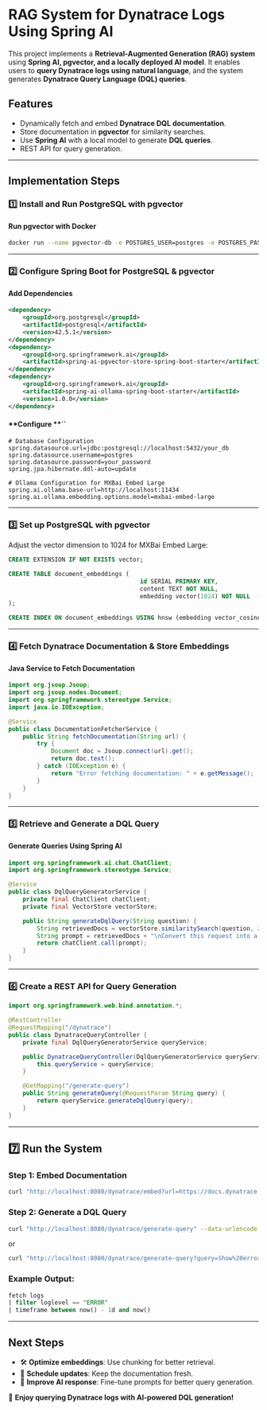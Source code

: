 # RAG System for Dynatrace Logs Using Spring AI

This project implements a **Retrieval-Augmented Generation (RAG) system** using **Spring AI, pgvector, and a locally deployed AI model**. It enables users to **query Dynatrace logs using natural language**, and the system generates **Dynatrace Query Language (DQL) queries**.

## Features

- Dynamically fetch and embed **Dynatrace DQL documentation**.
- Store documentation in **pgvector** for similarity searches.
- Use **Spring AI** with a local model to generate **DQL queries**.
- REST API for query generation.

---

## **Implementation Steps**

### **1️⃣ Install and Run PostgreSQL with pgvector**

#### **Run pgvector with Docker**

```sh
docker run --name pgvector-db -e POSTGRES_USER=postgres -e POSTGRES_PASSWORD=secret -p 5432:5432 ankane/pgvector
```
---

### **2️⃣ Configure Spring Boot for PostgreSQL & pgvector**

#### **Add Dependencies**

```xml
<dependency>
    <groupId>org.postgresql</groupId>
    <artifactId>postgresql</artifactId>
    <version>42.5.1</version>
</dependency>
<dependency>
    <groupId>org.springframework.ai</groupId>
    <artifactId>spring-ai-pgvector-store-spring-boot-starter</artifactId>
</dependency>
<dependency>
    <groupId>org.springframework.ai</groupId>
    <artifactId>spring-ai-ollama-spring-boot-starter</artifactId>
    <version>1.0.0</version>
</dependency>
```

#### **Configure **``

```properties
# Database Configuration
spring.datasource.url=jdbc:postgresql://localhost:5432/your_db
spring.datasource.username=postgres
spring.datasource.password=your_password
spring.jpa.hibernate.ddl-auto=update

# Ollama Configuration for MXBai Embed Large
spring.ai.ollama.base-url=http://localhost:11434
spring.ai.ollama.embedding.options.model=mxbai-embed-large
```

---

### **3️⃣ Set up PostgreSQL with pgvector**

Adjust the vector dimension to 1024 for MXBai Embed Large:
```sql
CREATE EXTENSION IF NOT EXISTS vector;

CREATE TABLE document_embeddings (
                                     id SERIAL PRIMARY KEY,
                                     content TEXT NOT NULL,
                                     embedding vector(1024) NOT NULL  -- MXBai Embed Large uses 1024 dimensions
);

CREATE INDEX ON document_embeddings USING hnsw (embedding vector_cosine_ops);
```

---

### **4️⃣ Fetch Dynatrace Documentation & Store Embeddings**

#### **Java Service to Fetch Documentation**

```java
import org.jsoup.Jsoup;
import org.jsoup.nodes.Document;
import org.springframework.stereotype.Service;
import java.io.IOException;

@Service
public class DocumentationFetcherService {
    public String fetchDocumentation(String url) {
        try {
            Document doc = Jsoup.connect(url).get();
            return doc.text();
        } catch (IOException e) {
            return "Error fetching documentation: " + e.getMessage();
        }
    }
}

```

---

### **5️⃣ Retrieve and Generate a DQL Query**

#### **Generate Queries Using Spring AI**

```java
import org.springframework.ai.chat.ChatClient;
import org.springframework.stereotype.Service;

@Service
public class DqlQueryGeneratorService {
    private final ChatClient chatClient;
    private final VectorStore vectorStore;

    public String generateDqlQuery(String question) {
        String retrievedDocs = vectorStore.similaritySearch(question, 2).toString();
        String prompt = retrievedDocs + "\nConvert this request into a Dynatrace DQL query:\n" + question;
        return chatClient.call(prompt);
    }
}
```

---

### **6️⃣ Create a REST API for Query Generation**

```java
import org.springframework.web.bind.annotation.*;

@RestController
@RequestMapping("/dynatrace")
public class DynatraceQueryController {
    private final DqlQueryGeneratorService queryService;

    public DynatraceQueryController(DqlQueryGeneratorService queryService) {
        this.queryService = queryService;
    }

    @GetMapping("/generate-query")
    public String generateQuery(@RequestParam String query) {
        return queryService.generateDqlQuery(query);
    }
}
```

---

## **7️⃣ Run the System**

### **Step 1: Embed Documentation**

```sh
curl "http://localhost:8080/dynatrace/embed?url=https://docs.dynatrace.com/data-explorer-dql"
```

### **Step 2: Generate a DQL Query**

```sh
curl "http://localhost:8080/dynatrace/generate-query" --data-urlencode "query=Show error logs from last 24 hours"
```
or
```sh
curl "http://localhost:8080/dynatrace/generate-query?query=Show%20error%20logs%20from%20last%2024%20hours"
```

### **Example Output:**

```sql
fetch logs
| filter loglevel == "ERROR"
| timeframe between now() - 1d and now()
```

---

## **Next Steps**

- 🛠 **Optimize embeddings**: Use chunking for better retrieval.
- 📅 **Schedule updates**: Keep the documentation fresh.
- 🤖 **Improve AI response**: Fine-tune prompts for better query generation.

🚀 **Enjoy querying Dynatrace logs with AI-powered DQL generation!**



